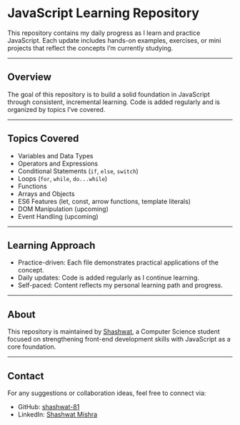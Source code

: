 # JavaScript Learning Repository

This repository contains my daily progress as I learn and practice JavaScript. 
Each update includes hands-on examples,
exercises, or mini projects that reflect the concepts I’m currently studying.

---

## Overview

The goal of this repository is to build a solid foundation in JavaScript through consistent, incremental learning.
Code is added regularly and is organized by topics I’ve covered.

---

## Topics Covered

- Variables and Data Types  
- Operators and Expressions  
- Conditional Statements (`if`, `else`, `switch`)  
- Loops (`for`, `while`, `do...while`)  
- Functions  
- Arrays and Objects  
- ES6 Features (let, const, arrow functions, template literals)  
- DOM Manipulation (upcoming)  
- Event Handling (upcoming)

---

## Learning Approach

- Practice-driven: Each file demonstrates practical applications of the concept.
- Daily updates: Code is added regularly as I continue learning.
- Self-paced: Content reflects my personal learning path and progress.

---

## About

This repository is maintained by [Shashwat](https://github.com/shashwat-81), 
a Computer Science student focused on strengthening front-end development skills with JavaScript as a core foundation.

---

## Contact

For any suggestions or collaboration ideas, feel free to connect via:

- GitHub: [shashwat-81](https://github.com/shashwat-81)
- LinkedIn: [Shashwat Mishra](https://www.linkedin.com/in/shashwat-mishra-1a7a62225)
